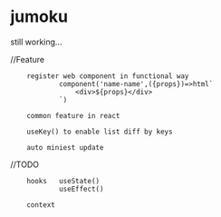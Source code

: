 # jumoku
still working...

//Feature
        
        register web component in functional way 
                component('name-name',({props})=>html`
                    <div>${props}</div>
                `)

        common feature in react

        useKey() to enable list diff by keys

        auto miniest update


//TODO  

        hooks   useState()
                useEffect() 
        
        context 